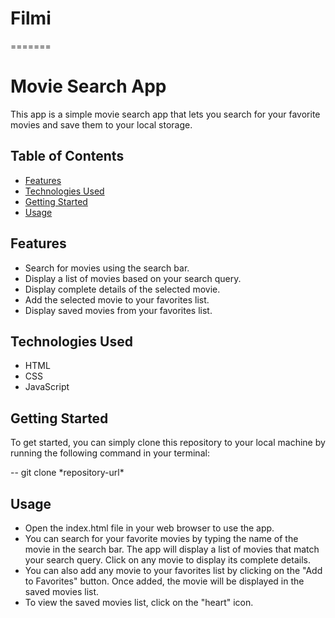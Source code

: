 # Filmi

=======

# Movie Search App

This app is a simple movie search app that lets you search for your favorite movies and save them to your local storage.

## Table of Contents

- [Features](#features)
- [Technologies Used](#technologies-used)
- [Getting Started](#getting-started)
- [Usage](#usage)

## Features

- Search for movies using the search bar.
- Display a list of movies based on your search query.
- Display complete details of the selected movie.
- Add the selected movie to your favorites list.
- Display saved movies from your favorites list.

## Technologies Used

- HTML
- CSS
- JavaScript

## Getting Started

To get started, you can simply clone this repository to your local machine by running the following command in your terminal:

-- git clone \*repository-url\*

## Usage

- Open the index.html file in your web browser to use the app.
- You can search for your favorite movies by typing the name of the movie in the search bar. The app will display a list of movies that match your search query. Click on any movie to display its complete details.
- You can also add any movie to your favorites list by clicking on the "Add to Favorites" button. Once added, the movie will be displayed in the saved movies list.
- To view the saved movies list, click on the "heart" icon.
